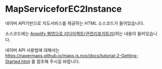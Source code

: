# MapServiceforEC2Instance
네이버 API기반으로 지도서비스를 제공하는 HTML 소스코드가 들어있습니다.

소스코드에는 [Amplify 웹앱으로 리다이렉트(관련리포지트리)](https://github.com/asp1947/MapserviceAuth_AWS_Amplify)하는 내용이 들어있습니다.

네이버 API 사용법에 대해서는 https://navermaps.github.io/maps.js.ncp/docs/tutorial-2-Getting-Started.html
를 참조해 주시길 바랍니다.
